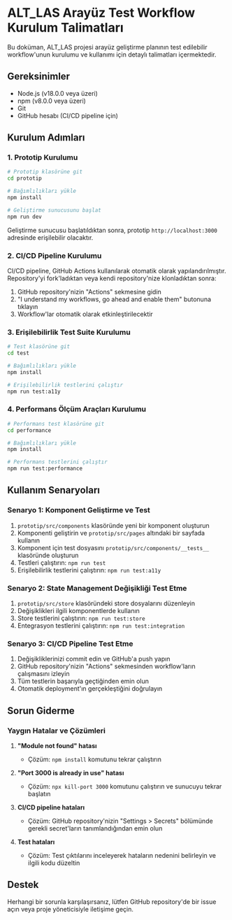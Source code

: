 # ALT_LAS Arayüz Test Workflow Kurulum Talimatları

Bu doküman, ALT_LAS projesi arayüz geliştirme planının test edilebilir workflow'unun kurulumu ve kullanımı için detaylı talimatları içermektedir.

## Gereksinimler

- Node.js (v18.0.0 veya üzeri)
- npm (v8.0.0 veya üzeri)
- Git
- GitHub hesabı (CI/CD pipeline için)

## Kurulum Adımları

### 1. Prototip Kurulumu

```bash
# Prototip klasörüne git
cd prototip

# Bağımlılıkları yükle
npm install

# Geliştirme sunucusunu başlat
npm run dev
```

Geliştirme sunucusu başlatıldıktan sonra, prototip `http://localhost:3000` adresinde erişilebilir olacaktır.

### 2. CI/CD Pipeline Kurulumu

CI/CD pipeline, GitHub Actions kullanılarak otomatik olarak yapılandırılmıştır. Repository'yi fork'ladıktan veya kendi repository'nize klonladıktan sonra:

1. GitHub repository'nizin "Actions" sekmesine gidin
2. "I understand my workflows, go ahead and enable them" butonuna tıklayın
3. Workflow'lar otomatik olarak etkinleştirilecektir

### 3. Erişilebilirlik Test Suite Kurulumu

```bash
# Test klasörüne git
cd test

# Bağımlılıkları yükle
npm install

# Erişilebilirlik testlerini çalıştır
npm run test:a11y
```

### 4. Performans Ölçüm Araçları Kurulumu

```bash
# Performans test klasörüne git
cd performance

# Bağımlılıkları yükle
npm install

# Performans testlerini çalıştır
npm run test:performance
```

## Kullanım Senaryoları

### Senaryo 1: Komponent Geliştirme ve Test

1. `prototip/src/components` klasöründe yeni bir komponent oluşturun
2. Komponenti geliştirin ve `prototip/src/pages` altındaki bir sayfada kullanın
3. Komponent için test dosyasını `prototip/src/components/__tests__` klasöründe oluşturun
4. Testleri çalıştırın: `npm run test`
5. Erişilebilirlik testlerini çalıştırın: `npm run test:a11y`

### Senaryo 2: State Management Değişikliği Test Etme

1. `prototip/src/store` klasöründeki store dosyalarını düzenleyin
2. Değişiklikleri ilgili komponentlerde kullanın
3. Store testlerini çalıştırın: `npm run test:store`
4. Entegrasyon testlerini çalıştırın: `npm run test:integration`

### Senaryo 3: CI/CD Pipeline Test Etme

1. Değişikliklerinizi commit edin ve GitHub'a push yapın
2. GitHub repository'nizin "Actions" sekmesinden workflow'ların çalışmasını izleyin
3. Tüm testlerin başarıyla geçtiğinden emin olun
4. Otomatik deployment'ın gerçekleştiğini doğrulayın

## Sorun Giderme

### Yaygın Hatalar ve Çözümleri

1. **"Module not found" hatası**
   - Çözüm: `npm install` komutunu tekrar çalıştırın

2. **"Port 3000 is already in use" hatası**
   - Çözüm: `npx kill-port 3000` komutunu çalıştırın ve sunucuyu tekrar başlatın

3. **CI/CD pipeline hataları**
   - Çözüm: GitHub repository'nizin "Settings > Secrets" bölümünde gerekli secret'ların tanımlandığından emin olun

4. **Test hataları**
   - Çözüm: Test çıktılarını inceleyerek hataların nedenini belirleyin ve ilgili kodu düzeltin

## Destek

Herhangi bir sorunla karşılaşırsanız, lütfen GitHub repository'de bir issue açın veya proje yöneticisiyle iletişime geçin.
